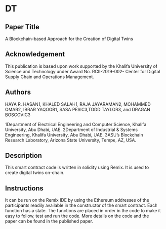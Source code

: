 # DT

## Paper Title

A Blockchain-based Approach for the Creation of Digital Twins

## Acknowledgement 

This publication is based upon work supported by the Khalifa
University of Science and Technology under Award No.
RCII-2019-002- Center for Digital Supply Chain and Operations Management.

## Authors

HAYA R. HASAN1, KHALED SALAH1, RAJA JAYARAMAN2, MOHAMMED OMAR2, IBRAR YAQOOB1, SASA PESIC3,TODD TAYLOR3, and DRAGAN BOSCOVIC3

1Department of Electrical Engineering and Computer Science, Khalifa University, Abu Dhabi, UAE.
2Department of Industrial & Systems Engineering, Khalifa University, Abu Dhabi, UAE.
3ASU’s Blockchain Research Laboratory, Arizona State University, Tempe, AZ, USA.

## Description

This smart contract code is written in solidity using Remix. It is used to create digital twins on-chain.

## Instructions

It can be run on the Remix IDE by using the Ethereum addresses of the participants readily available in the constructor of the smart contract. Each function has a state. The functions are placed in order in the code to make it easy to follow, test and run the code. More details on the code and the paper can be found in the published paper.




